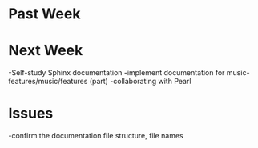 # Past Week

# Next Week
-Self-study Sphinx documentation
-implement documentation for music-features/music/features (part)
    -collaborating with Pearl

# Issues
-confirm the documentation file structure, file names

